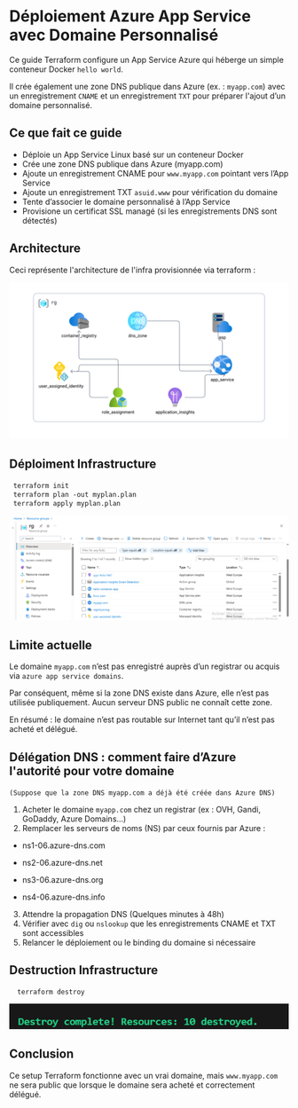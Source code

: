 # Déploiement Azure App Service avec Domaine Personnalisé 
Ce guide Terraform configure un App Service Azure qui héberge un simple conteneur Docker `hello world`.

Il crée également une zone DNS publique dans Azure (ex. : `myapp.com`) avec un enregistrement `CNAME` et un enregistrement `TXT` pour préparer l'ajout d’un domaine personnalisé.

## Ce que fait ce guide

- Déploie un App Service Linux basé sur un conteneur Docker
- Crée une zone DNS publique dans Azure (myapp.com)
- Ajoute un enregistrement CNAME pour `www.myapp.com` pointant vers l’App Service
- Ajoute un enregistrement TXT `asuid.www` pour vérification du domaine
- Tente d’associer le domaine personnalisé à l’App Service
- Provisione un certificat SSL managé (si les enregistrements DNS sont détectés)

## Architecture
Ceci représente l'architecture de l'infra provisionnée via terraform :

![archi_infra](screen_shots/archi.png)

## Déploiment Infrastructure

     terraform init
     terraform plan -out myplan.plan
     terraform apply myplan.plan

![Deploy_infra](screen_shots/Infra.png)

## Limite actuelle

Le domaine `myapp.com` n’est pas enregistré auprès d’un registrar ou acquis via `azure app service domains`. 

Par conséquent, même si la zone DNS existe dans Azure, elle n’est pas utilisée publiquement. Aucun serveur DNS public ne connaît cette zone.

En résumé : le domaine n’est pas routable sur Internet tant qu’il n’est pas acheté et délégué.

## Délégation DNS : comment faire d’Azure l'autorité pour votre domaine

`(Suppose que la zone DNS myapp.com a déjà été créée dans Azure DNS)`

1. Acheter le domaine `myapp.com` chez un registrar (ex : OVH, Gandi, GoDaddy, Azure Domains…)
2. Remplacer les serveurs de noms (NS) par ceux fournis par Azure :
 - ns1-06.azure-dns.com

 - ns2-06.azure-dns.net

 - ns3-06.azure-dns.org

 - ns4-06.azure-dns.info
3. Attendre la propagation DNS (Quelques minutes à 48h)
4. Vérifier avec `dig` ou `nslookup` que les enregistrements CNAME et TXT sont accessibles
5. Relancer le déploiement ou le binding du domaine si nécessaire

## Destruction Infrastructure

      terraform destroy

![Destruction_infra](screen_shots/destruction_ressources.png)

## Conclusion

Ce setup Terraform fonctionne avec un vrai domaine, mais `www.myapp.com` ne sera public que lorsque le domaine sera acheté et correctement délégué.
